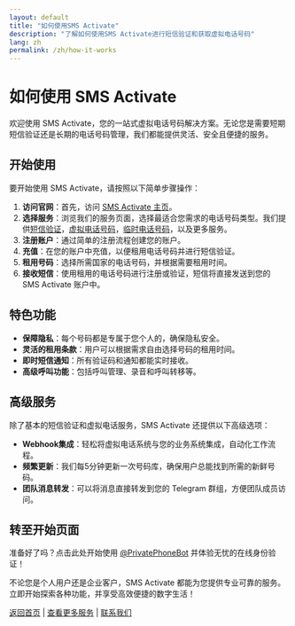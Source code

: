 ```yaml
---
layout: default
title: "如何使用SMS Activate"
description: "了解如何使用SMS Activate进行短信验证和获取虚拟电话号码"
lang: zh
permalink: /zh/how-it-works
---
```


# 如何使用 SMS Activate

欢迎使用 SMS Activate，您的一站式虚拟电话号码解决方案。无论您是需要短期短信验证还是长期的电话号码管理，我们都能提供灵活、安全且便捷的服务。

## 开始使用

要开始使用 SMS Activate，请按照以下简单步骤操作：

1. **访问官网**：首先，访问 [SMS Activate 主页](https://sms-activate.app)。
2. **选择服务**：浏览我们的服务页面，选择最适合您需求的电话号码类型。我们提供[短信验证](/zh/sms-verification)，[虚拟电话号码](/zh/virtual-phone-numbers)，[临时电话号码](/zh/temporary-phone-numbers)，以及更多服务。
3. **注册账户**：通过简单的注册流程创建您的账户。
4. **充值**：在您的账户中充值，以便租用电话号码并进行短信验证。
5. **租用号码**：选择所需国家的电话号码，并根据需要租用时间。
6. **接收短信**：使用租用的电话号码进行注册或验证，短信将直接发送到您的 SMS Activate 账户中。

## 特色功能

- **保障隐私**：每个号码都是专属于您个人的，确保隐私安全。
- **灵活的租用条款**：用户可以根据需求自由选择号码的租用时间。
- **即时短信通知**：所有验证码和通知都能实时接收。
- **高级呼叫功能**：包括呼叫管理、录音和呼叫转移等。

## 高级服务

除了基本的短信验证和虚拟电话服务，SMS Activate 还提供以下高级选项：

- **Webhook集成**：轻松将虚拟电话系统与您的业务系统集成，自动化工作流程。
- **频繁更新**：我们每5分钟更新一次号码库，确保用户总能找到所需的新鲜号码。
- **团队消息转发**：可以将消息直接转发到您的 Telegram 群组，方便团队成员访问。

## 转至开始页面

准备好了吗？点击此处开始使用 [@PrivatePhoneBot](https://t.me/PrivatePhoneBot) 并体验无忧的在线身份验证！

不论您是个人用户还是企业客户，SMS Activate 都能为您提供专业可靠的服务。立即开始探索各种功能，并享受高效便捷的数字生活！

[返回首页](/zh/) | [查看更多服务](/zh/services) | [联系我们](/zh/contact)